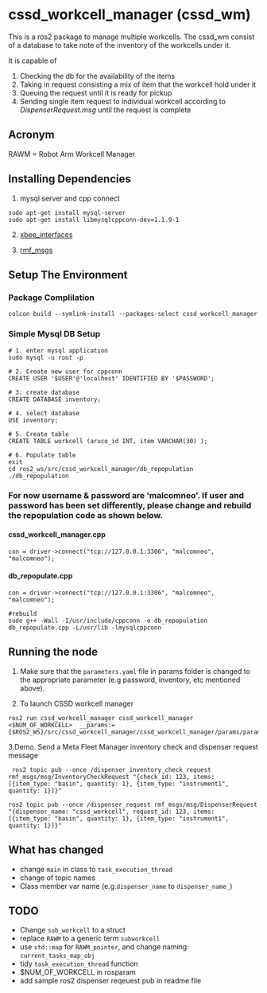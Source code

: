 # cssd_workcell_manager (cssd_wm)
This is a ros2 package to manage multiple workcells. The cssd_wm consist of a database to take note of the inventory of the workcells under it.

It is capable of
1. Checking the db for the availability of the items
2. Taking in request consisting a mix of item that the workcell hold under it
3. Queuing the request until it is ready for pickup
4. Sending single item request to individual workcell according to *DispenserRequest.msg* until the request is complete



## Acronym
RAWM = Robot Arm Workcell Manager

## Installing Dependencies
1. mysql server and cpp connect
```
sudo apt-get install mysql-server
sudo apt-get install libmysqlcppconn-dev=1.1.9-1
```
2. [xbee_interfaces](https://github.com/RMFHOPE/xbee_interface)

3. [rmf_msgs](null)

## Setup The Environment

### Package Complilation
```
colcon build --symlink-install --packages-select cssd_workcell_manager
```

### Simple Mysql DB Setup
```
# 1. enter mysql application
sudo mysql -u root -p

# 2. Create new user for cppconn
CREATE USER '$USER'@'localhost' IDENTIFIED BY '$PASSWORD';

# 3. create database
CREATE DATABASE inventory;

# 4. select database
USE inventory;

# 5. Create table
CREATE TABLE workcell (aruco_id INT, item VARCHAR(30) );

# 6. Populate table
exit
cd ros2_ws/src/cssd_workcell_manager/db_repopulation
./db_repopulation
```

### For now username & password are 'malcomneo'. If user and password has been set differently, please change and rebuild the repopulation code as shown below.

#### cssd_workcell_manager.cpp
```
con = driver->connect("tcp://127.0.0.1:3306", "malcomneo", "malcomneo");
```
#### db_repopulate.cpp

```
con = driver->connect("tcp://127.0.0.1:3306", "malcomneo", "malcomneo");

#rebuild
sudo g++ -Wall -I/usr/include/cppconn -o db_repopulation db_repopulate.cpp -L/usr/lib -lmysqlcppconn
```


## Running the node
1. Make sure that the `parameters.yaml` file in params folder is changed to the appropriate parameter (e.g password, inventory, etc mentioned above).

2. To launch CSSD workcell manager
```
ros2 run cssd_workcell_manager cssd_workcell_manager <$NUM_OF_WORKCELL>  __params:={$ROS2_WS}/src/cssd_workcell_manager/cssd_workcell_manager/params/parameters.yaml
```

3.Demo. Send a Meta Fleet Manager inventory check and dispenser request message
```
 ros2 topic pub --once /dispenser_inventory_check_request rmf_msgs/msg/InventoryCheckRequest "{check_id: 123, items: [{item_type: "basin", quantity: 1}, {item_type: "instrument1", quantity: 1}]}"

ros2 topic pub --once /dispenser_request rmf_msgs/msg/DispenserRequest "{dispenser_name: "cssd_workcell", request_id: 123, items: [{item_type: "basin", quantity: 1}, {item_type: "instrument1", quantity: 1}]}"

```


## What has changed
- change `main` in class to `task_execution_thread`
- change of topic names
- Class member var name (e.g.`dispenser_name` to `dispenser_name_`)

## TODO

- Change `sub_workcell` to a struct
- replace `RAWM` to a generic term `subworkcell`
- use `std::map` for `RAWM_pointer`, and change naming: `current_tasks_map_obj`
- tidy `task_execution_thread` function
- $NUM_OF_WORKCELL in rosparam
- add sample ros2 dispenser reqeuest pub in readme file
